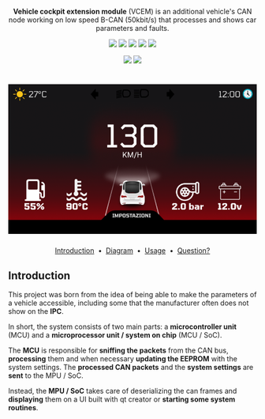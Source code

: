<p align="center">
    <strong>Vehicle cockpit extension module</strong> (VCEM) is an additional vehicle's CAN node working on low speed B-CAN (50kbit/s) that processes and shows car parameters and faults.
</p>
<p align="center">
    <a target="_blank"><img src="https://img.shields.io/badge/c++-%2300599C.svg?style=for-the-badge&logo=c%2B%2B&logoColor=white"/></a>    
    <a target="_blank"><img src="https://img.shields.io/badge/c-%2300599C.svg?style=for-the-badge&logo=c&logoColor=white"/></a>   
    <a target="_blank" href=""><img src="https://img.shields.io/badge/Qt-%23217346.svg?style=for-the-badge&logo=Qt&logoColor=white"/></a>
    <a target="_blank" href=""><img src="https://img.shields.io/badge/Linux-FCC624?style=for-the-badge&logo=linux&logoColor=black"/></a>
    <a target="_blank" href=""><img src="https://img.shields.io/badge/figma-%23F24E1E.svg?style=for-the-badge&logo=figma&logoColor=white"/></a> 
    
</p>
<p align="center">
    <a target="_blank" href="https://www.youtube.com/channel/UC29L1qjXSVCqUSbJK69ms-Q"><img height="20" src="https://img.shields.io/badge/YouTube-%23FF0000.svg?style=for-the-badge&logo=YouTube&logoColor=white" /></a>
    <a target="_blank" href="https://www.linkedin.com/in/marco-sgr%C3%B2"><img height="20" src="https://img.shields.io/badge/LinkedIn-0077B5?style=for-the-badge&logo=linkedin&logoColor=white" /></a>
</p>

<h1 align="center">
  <a href="https://github.com/marcobackup/VehicleCockpitExtensionModule/">
    <img src="https://github.com/marcobackup/VehicleCockpitExtensionModule/blob/main/docs/UIScreenshot/home_red.png?raw=true" alt="VCEM">
  </a>
</h1>


<p align="center">
<a href="#introduction">Introduction</a> &nbsp;&bull;&nbsp;
<a href="#installation">Diagram</a> &nbsp;&bull;&nbsp;
<a href="#usage">Usage</a> &nbsp;&bull;&nbsp;
<a href="#issue">Question?</a>
</p>

## Introduction
This project was born from the idea of ​​being able to make the parameters of a vehicle accessible, including some that the manufacturer often does not show on the **IPC**.

In short, the system consists of two main parts: a **microcontroller unit** (MCU) and a **microprocessor unit / system on chip** (MCU / SoC).

The **MCU** is responsible for **sniffing the packets** from the CAN bus, **processing** them and when necessary **updating the EEPROM** with the system settings.
The **processed CAN packets** and the **system settings** are **sent** to the MPU / SoC.

Instead, the **MPU / SoC** takes care of deserializing the can frames and **displaying** them on a UI built with qt creator or **starting some system routines**.
